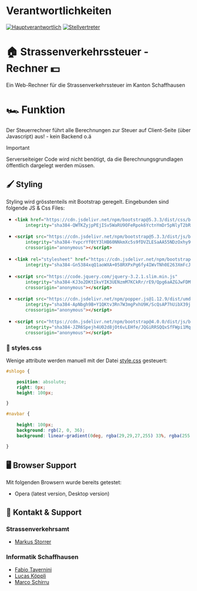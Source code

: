 
# Verantwortlichkeiten
[![Hauptverantwortlich](https://img.shields.io/badge/Verantwortlich-FTAVE-othercolor)](https://teams.microsoft.com/l/chat/0/0?users=fabio.tavernini@itsh.ch)
[![Stellvertreter](https://img.shields.io/badge/Stellvertreter-LUKOE-blue)](https://teams.microsoft.com/l/chat/0/0?users=lucas.koeppli@itsh.ch)


# :house: Strassenverkehrssteuer - Rechner :dollar:
Ein Web-Rechner für die Strassenverkehrssteuer im Kanton Schaffhausen

# :racing_car: Funktion
Der Steuerrechner führt alle Berechnungen zur Steuer auf Client-Seite (über Javascript) aus! - kein Backend o.ä
>[!Important]
>Serverseiteiger Code wird nicht benötigt, da die Berechnungsgrundlagen öffentlich dargelegt werden müssen.


## :paintbrush: Styling
Styling wird grösstenteils mit Bootstrap geregelt.
Eingebunden sind folgende JS & Css Files:

<ul>
<li>

```HTML
<link href="https://cdn.jsdelivr.net/npm/bootstrap@5.3.3/dist/css/bootstrap.min.css" rel="stylesheet"
    integrity="sha384-QWTKZyjpPEjISv5WaRU9OFeRpok6YctnYmDr5pNlyT2bRjXh0JMhjY6hW+ALEwIH" crossorigin="anonymous">
```

</li>
<li>

```HTML
<script src="https://cdn.jsdelivr.net/npm/bootstrap@5.3.3/dist/js/bootstrap.bundle.min.js"
    integrity="sha384-YvpcrYf0tY3lHB60NNkmXc5s9fDVZLESaAA55NDzOxhy9GkcIdslK1eN7N6jIeHz"
    crossorigin="anonymous"></script>
```
</li>
<li>

```HTML
<link rel="stylesheet" href="https://cdn.jsdelivr.net/npm/bootstrap@4.0.0/dist/css/bootstrap.min.css"
    integrity="sha384-Gn5384xqQ1aoWXA+058RXPxPg6fy4IWvTNh0E263XmFcJlSAwiGgFAW/dAiS6JXm" crossorigin="anonymous">
```
</li>
<li>

```HTML
<script src="https://code.jquery.com/jquery-3.2.1.slim.min.js"
    integrity="sha384-KJ3o2DKtIkvYIK3UENzmM7KCkRr/rE9/Qpg6aAZGJwFDMVNA/GpGFF93hXpG5KkN"
    crossorigin="anonymous"></script>
```
</li>
<li>

```HTML
<script src="https://cdn.jsdelivr.net/npm/popper.js@1.12.9/dist/umd/popper.min.js"
    integrity="sha384-ApNbgh9B+Y1QKtv3Rn7W3mgPxhU9K/ScQsAP7hUibX39j7fakFPskvXusvfa0b4Q"
    crossorigin="anonymous"></script>
```
</li>
<li>

```HTML
<script src="https://cdn.jsdelivr.net/npm/bootstrap@4.0.0/dist/js/bootstrap.min.js"
    integrity="sha384-JZR6Spejh4U02d8jOt6vLEHfe/JQGiRRSQQxSfFWpi1MquVdAyjUar5+76PVCmYl"
    crossorigin="anonymous"></script> 
```
</li>
</ul>

### :ribbon: styles.css

Wenige attribute werden manuell mit der Datei [style.css](style.css) gesteuert:

```css
#shlogo {

    position: absolute;
    right: 0px;
    height: 100px;

}

#navbar {
    
    height: 100px;
    background: rgb(2, 0, 36);
    background: linear-gradient(0deg, rgba(29,29,27,255) 33%, rgba(255,220,0,255) 20%);

}

```

## :desktop_computer: Browser Support
Mit folgenden Browsern wurde bereits getestet:

- Opera (latest version, Desktop version)

## :email: Kontakt & Support
### Strassenverkehrsamt
- [Markus Storrer](mailto:markus.storrer@sh.ch)


### Informatik Schaffhausen
- [Fabio Tavernini](mailto:Fabio.Tavernini@itsh.ch)
- [Lucas Köppli](mailto:Lucas.Koeppli@itsh.ch)
- [Marco Schirru](mailto:marco.schirru@itsh.ch)